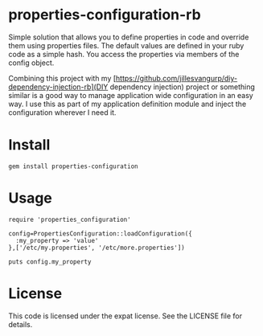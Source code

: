 # properties-configuration-rb

Simple solution that allows you to define properties in code and override them using properties files. The default values are defined in your ruby code
as a simple hash. You access the properties via members of the config object.

Combining this project with my [https://github.com/jillesvangurp/diy-dependency-injection-rb](DIY dependency injection) project or something similar is a good way to manage application wide configuration in an easy way. I use this as part of my application definition module and inject the configuration wherever I need it.

# Install
    gem install properties-configuration

# Usage

    require 'properties_configuration'
    
    config=PropertiesConfiguration::loadConfiguration({
      :my_property => 'value'
    },['/etc/my.properties', '/etc/more.properties'])
    
    puts config.my_property

# License

This code is licensed under the expat license. See the LICENSE file for details.

